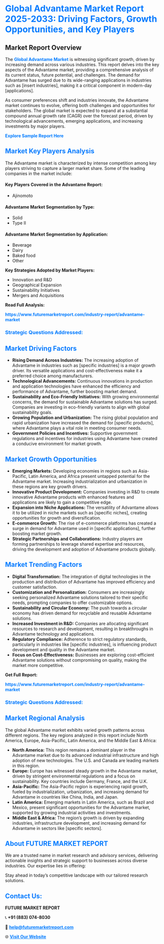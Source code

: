 <h1 style="color: #007BFF;">Global Advantame Market Report 2025-2033: Driving Factors, Growth Opportunities, and Key Players</h1>

<section id="overview">
<h2>Market Report Overview</h2>
<p>The <a href="https://www.futuremarketreport.com/industry-report/advantame-market" style="color: #007BFF; text-decoration: none;"><strong>Global Advantame Market</strong></a> is witnessing significant growth, driven by increasing demand across various industries. This report delves into the key aspects of the Advantame market, providing a comprehensive analysis of its current status, future potential, and challenges. The demand for Advantame has surged due to its wide-ranging applications in industries such as [insert industries], making it a critical component in modern-day [applications].</p>
<p>As consumer preferences shift and industries innovate, the Advantame market continues to evolve, offering both challenges and opportunities for stakeholders. The global market is expected to expand at a substantial compound annual growth rate (CAGR) over the forecast period, driven by technological advancements, emerging applications, and increasing investments by major players.</p>
</section>

<section id="overview">
<p><a href="https://www.futuremarketreport.com/request-sample/reportId=46784" style="color: #007BFF; text-decoration: none;"><strong>Explore Sample Report Here</strong></a></p>
</section>

<section id="key-players">
<h2 style="color: #007BFF;">Market Key Players Analysis</h2>
<p>The Advantame market is characterized by intense competition among key players striving to capture a larger market share. Some of the leading companies in the market include:</p>
<h4>Key Players Covered in the Advantame Report:</h4>
<ul><li>Ajinomoto</li></ul>
<h4>Advantame Market Segmentation by Type:</h4>
<ul><li>Solid</li><li>Type II</li></ul>

<h4>Advantame Market Segmentation by Application:</h4>
<ul><li>Beverage</li><li>Dairy</li><li>Baked food</li><li>Other</li></ul>
<p><strong>Key Strategies Adopted by Market Players:</strong></p>
<ul>
<li>Innovation and R&D</li>
<li>Geographical Expansion</li>
<li>Sustainability Initiatives</li>
<li>Mergers and Acquisitions</li>
</ul>
</section>

<section>
<p><strong>Read Full Analysis: </strong></p><a href="https://www.futuremarketreport.com/industry-report/advantame-market" style="color: #007BFF; text-decoration: none;"><strong>https://www.futuremarketreport.com/industry-report/advantame-market</strong></a>
<h3 style="color: #007BFF;">Strategic Questions Addressed:</h3>
</section>

<section id="driving-factors">
<h2 style="color: #007BFF;">Market Driving Factors</h2>
<ul>
<li><strong>Rising Demand Across Industries:</strong> The increasing adoption of Advantame in industries such as [specific industries] is a major growth driver. Its versatile applications and cost-effectiveness make it a preferred choice among manufacturers.</li>
<li><strong>Technological Advancements:</strong> Continuous innovations in production and application technologies have enhanced the efficiency and performance of Advantame, further boosting market demand.</li>
<li><strong>Sustainability and Eco-Friendly Initiatives:</strong> With growing environmental concerns, the demand for sustainable Advantame solutions has surged. Companies are investing in eco-friendly variants to align with global sustainability goals.</li>
<li><strong>Growing Population and Urbanization:</strong> The rising global population and rapid urbanization have increased the demand for [specific products], where Advantame plays a vital role in meeting consumer needs.</li>
<li><strong>Government Policies and Incentives:</strong> Supportive government regulations and incentives for industries using Advantame have created a conducive environment for market growth.</li>
</ul>
</section>

<section id="growth-opportunities">
<h2 style="color: #007BFF;">Market Growth Opportunities</h2>
<ul>
<li><strong>Emerging Markets:</strong> Developing economies in regions such as Asia-Pacific, Latin America, and Africa present untapped potential for the Advantame market. Increasing industrialization and urbanization in these regions are key growth drivers.</li>
<li><strong>Innovative Product Development:</strong> Companies investing in R&D to create innovative Advantame products with enhanced features and applications are likely to gain a competitive edge.</li>
<li><strong>Expansion into Niche Applications:</strong> The versatility of Advantame allows it to be utilized in niche markets such as [specific niches], creating opportunities for growth and diversification.</li>
<li><strong>E-commerce Growth:</strong> The rise of e-commerce platforms has created a surge in demand for Advantame used in [specific applications], further boosting market growth.</li>
<li><strong>Strategic Partnerships and Collaborations:</strong> Industry players are forming partnerships to leverage shared expertise and resources, driving the development and adoption of Advantame products globally.</li>
</ul>
</section>

<section id="trending-factors">
<h2 style="color: #007BFF;">Market Trending Factors</h2>
<ul>
<li><strong>Digital Transformation:</strong> The integration of digital technologies in the production and distribution of Advantame has improved efficiency and customer satisfaction.</li>
<li><strong>Customization and Personalization:</strong> Consumers are increasingly seeking personalized Advantame solutions tailored to their specific needs, prompting companies to offer customizable options.</li>
<li><strong>Sustainability and Circular Economy:</strong> The push towards a circular economy has driven demand for recyclable and reusable Advantame solutions.</li>
<li><strong>Increased Investment in R&D:</strong> Companies are allocating significant resources to research and development, resulting in breakthroughs in Advantame technology and applications.</li>
<li><strong>Regulatory Compliance:</strong> Adherence to strict regulatory standards, particularly in industries like [specific industries], is influencing product development and quality in the Advantame market.</li>
<li><strong>Focus on Cost-Effectiveness:</strong> Businesses are exploring cost-efficient Advantame solutions without compromising on quality, making the market more competitive.</li>
</ul>
</section>

<section>
<p><strong>Get Full Report: </strong></p><a href="https://www.futuremarketreport.com/industry-report/advantame-market" style="color: #007BFF; text-decoration: none;"><strong>https://www.futuremarketreport.com/industry-report/advantame-market</strong></a>
<h3 style="color: #007BFF;">Strategic Questions Addressed:</h3>
</section>


<section id="regional-analysis">
<h2 style="color: #007BFF;">Market Regional Analysis</h2>
<p>The global Advantame market exhibits varied growth patterns across different regions. The key regions analyzed in this report include North America, Europe, Asia-Pacific, Latin America, and the Middle East & Africa:</p>
<ul>
<li><strong>North America:</strong> This region remains a dominant player in the Advantame market due to its advanced industrial infrastructure and high adoption of new technologies. The U.S. and Canada are leading markets in this region.</li>
<li><strong>Europe:</strong> Europe has witnessed steady growth in the Advantame market, driven by stringent environmental regulations and a focus on sustainability. Key countries include Germany, France, and the U.K.</li>
<li><strong>Asia-Pacific:</strong> The Asia-Pacific region is experiencing rapid growth, fueled by industrialization, urbanization, and increasing demand for Advantame in countries like China, India, and Japan.</li>
<li><strong>Latin America:</strong> Emerging markets in Latin America, such as Brazil and Mexico, present significant opportunities for the Advantame market, supported by growing industrial activities and investments.</li>
<li><strong>Middle East & Africa:</strong> The region’s growth is driven by expanding industries, infrastructure development, and increasing demand for Advantame in sectors like [specific sectors].</li>
</ul>
</section>

<footer>
<h2 style="color: #007BFF;">About FUTURE MARKET REPORT</h2>
<p>We are a trusted name in market research and advisory services, delivering actionable insights and strategic support to businesses across diverse industries. Our expertise lies in offering:</p>

<p>Stay ahead in today’s competitive landscape with our tailored research solutions.</p>

<h2 style="color: #007BFF;">Contact Us:</h2>
<p><strong>FUTURE MARKET REPORT</strong></p>
<p>📞 <strong>+91 (883) 074-8030</strong></p>
<p>📧 <strong><a href="mailto:help@futuremarketreport.com" style="color: #007BFF;">help@futuremarketreport.com</a></strong></p>
<p>🌐 <strong><a href="https://www.futuremarketreport.com/" style="color: #007BFF;">Visit Our Website</a></strong></p>
</footer>